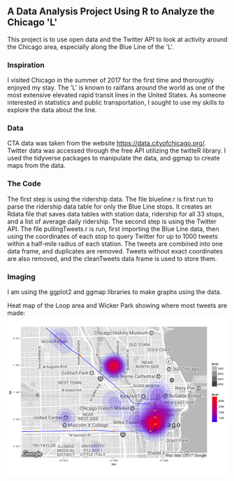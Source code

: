 ## A Data Analysis Project Using R to Analyze the Chicago 'L'


This project is to use open data and the Twitter API to look at activity around the Chicago area, especially along the Blue Line of the 'L'.

### Inspiration

I visited Chicago in the summer of 2017 for the first time and thoroughly enjoyed my stay. The 'L' is known to railfans around the world as one of the most extensive elevated rapid transit lines in the United States. As someone interested in statistics and public transportation, I sought to use my skills to explore the data about the line.

### Data

CTA data was taken from the website https://data.cityofchicago.org/. Twitter data was accessed through the free API utilizing the twitteR library. I used the tidyverse packages to manipulate the data, and ggmap to create maps from the data.

### The Code

The first step is using the ridership data. The file blueline.r is first run to parse the ridership data table for only the Blue Line stops. It creates an Rdata file that saves data tables with station data, ridership for all 33 stops, and a list of average daily ridership.
The second step is using the Twitter API. The file pullingTweets.r is run, first importing the Blue Line data, then using the coordinates of each stop to query Twitter for up to 1000 tweets within a half-mile radius of each station. The tweets are combined into one data frame, and duplicates are removed. Tweets without exact coordinates are also removed, and the cleanTweets data frame is used to store them.

### Imaging

I am using the ggplot2 and ggmap libraries to make graphs using the data.


Heat map of the Loop area and Wicker Park showing where most tweets are made:
![heat map of the Loop and Wicker Park](/maps/Ctabluelineloop3.png)

